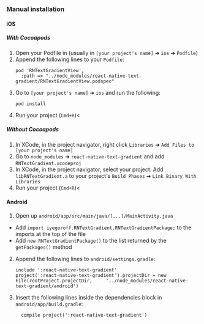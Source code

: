 ### Manual installation

#### iOS

##### With Cocoapods

1. Open your Podfile in (usually in `[your project's name]` ➜ `ios` ➜ `Podfile`)
2. Append the following lines to your `Podfile`:
   ```
   pod 'RNTextGradientView',
     :path => "../node_modules/react-native-text-gradient/RNTextGradientView.podspec"
   ```
3. Go to `[your project's name]` ➜ `ios` and run the following:
   ```
   pod install
   ```
4. Run your project (`Cmd+R`)<

##### Without Cocoapods

1. In XCode, in the project navigator, right click `Libraries` ➜ `Add Files to [your project's name]`
2. Go to `node_modules` ➜ `react-native-text-gradient` and add `RNTextGradient.xcodeproj`
3. In XCode, in the project navigator, select your project. Add `libRNTextGradient.a` to your project's `Build Phases` ➜ `Link Binary With Libraries`
4. Run your project (`Cmd+R`)<

#### Android

1. Open up `android/app/src/main/java/[...]/MainActivity.java`

- Add `import iyegoroff.RNTextGradient.RNTextGradientPackage;` to the imports at the top of the file
- Add `new RNTextGradientPackage()` to the list returned by the `getPackages()` method

2. Append the following lines to `android/settings.gradle`:
   ```
   include ':react-native-text-gradient'
   project(':react-native-text-gradient').projectDir = new File(rootProject.projectDir, 	'../node_modules/react-native-text-gradient/android')
   ```
3. Insert the following lines inside the dependencies block in `android/app/build.gradle`:
   ```
     compile project(':react-native-text-gradient')
   ```
